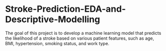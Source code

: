 # Stroke-Prediction-EDA-and-Descriptive-Modelling
The goal of this project is to develop a machine learning model that predicts the likelihood of a stroke based on various patient features, such as age, BMI, hypertension, smoking status, and work type.
